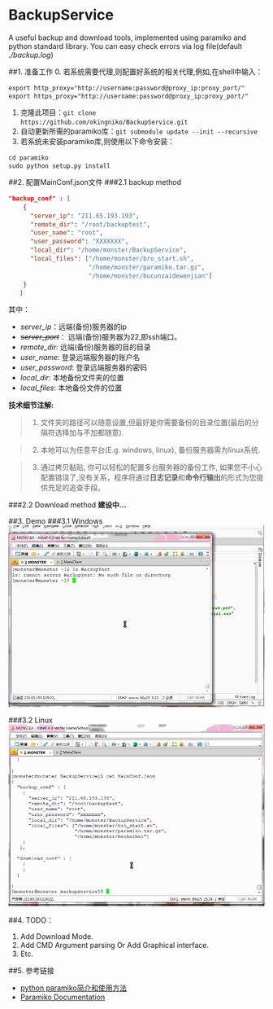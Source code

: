 # BackupService
A useful backup and download tools, implemented using paramiko and python standard library.
You can easy check errors via log file(default *./backup.log*)

##1. 准备工作
0. 若系统需要代理,则配置好系统的相关代理,例如,在shell中输入：
  ```shell
  export http_proxy="http://username:password@proxy_ip:proxy_port/"
  export https_proxy="http://username:password@proxy_ip:proxy_port/"
  ```

1. 克隆此项目：`git clone https://github.com/okingniko/BackupService.git`
2. 自动更新所需的paramiko库：`git submodule update --init --recursive`
3. 若系统未安装paramiko库,则使用以下命令安装：

  ```shell
  cd paramiko
  sudo python setup.py install
  ```

##2. 配置MainConf.json文件
###2.1 backup method
```json
"backup_conf" : [
    {
      "server_ip": "211.65.193.193",
      "remote_dir": "/root/backuptest",
      "user_name": "root",
      "user_password": "XXXXXXX",
      "local_dir": "/home/monster/BackupService",
      "local_files": ["/home/monster/bro_start.sh", 
                      "/home/monster/paramiko.tar.gz",
                      "/home/monster/bucunzaidewenjian"]
    }
   ]
```
其中：
- *server_ip*：远端(备份)服务器的ip
- *~~server_port~~*： 远端(备份)服务器为22,即ssh端口。
- *remote_dir*: 远端(备份)服务器的目的目录
- *user_name*: 登录远端服务器的账户名
- *user_password*: 登录远端服务器的密码
- *local_dir*: 本地备份文件夹的位置
- *local_files*: 本地备份文件的位置

**技术细节注解:**
> 1. 文件夹的路径可以随意设置,但最好是你需要备份的目录位置(最后的分隔符选择加与不加都随意).

> 2. 本地可以为任意平台(E.g. windows, linux), 备份服务器需为linux系统.

> 3. 通过拷贝黏贴, 你可以轻松的配置多台服务器的备份工作, 
如果您不小心配置错误了,没有关系，程序将通过**日志记录**和**命令行输出**的形式为您提供充足的追查手段。

###2.2 Download method
**建设中...**

##3. Demo
###3.1 Windows 
![Windows backup](/media/window_backup.gif)

###3.2 Linux 
![Linux backup](/media/linux_backup.gif)

##4. TODO：
1. Add Download Mode.
2. Add CMD Argument parsing Or Add Graphical interface.
3. Etc.

##5. 参考链接
- [python paramiko简介和使用方法](http://www.codexiu.cn/python/blog/127/)
- [Paramiko Documentation](http://docs.paramiko.org/en/1.16/)
